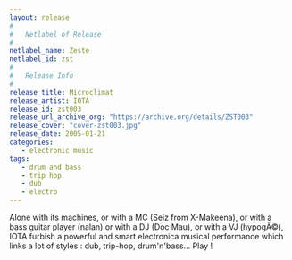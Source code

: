 ```yaml
---
layout: release
#
#   Netlabel of Release
#
netlabel_name: Zeste
netlabel_id: zst
#
#   Release Info
#
release_title: Microclimat
release_artist: IOTA
release_id: zst003
release_url_archive_org: "https://archive.org/details/ZST003"
release_cover: "cover-zst003.jpg"
release_date: 2005-01-21
categories:
   - electronic music
tags:
   - drum and bass
   - trip hop
   - dub
   - electro
---
```

Alone with its machines, or with a MC (Seiz from X-Makeena), or with a bass guitar player (nalan) or with a DJ (Doc Mau), or with a VJ (hypogÃ©), IOTA furbish a powerful and smart electronica musical performance which links a lot of styles : dub, trip-hop, drum'n'bass... Play !
